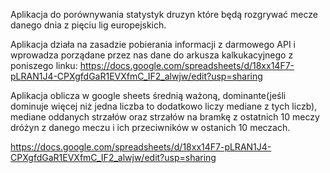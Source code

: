 Aplikacja do porównywania statystyk druzyn które będą rozgrywać mecze danego dnia z pięciu lig europejskich.

Aplikacja działa na zasadzie pobierania informacji z darmowego API i wprowadza porządane przez nas dane do arkusza kalkukacyjnego z poniszego linku:
https://docs.google.com/spreadsheets/d/18xx14F7-pLRAN1J4-CPXgfdGaR1EVXfmC_IF2_alwjw/edit?usp=sharing

Aplikacja oblicza w google sheets średnią ważoną, dominante(jeśli dominuje więcej niż jedna liczba to dodatkowo liczy mediane z tych liczb), mediane
oddanych strzałów oraz strzałów na bramkę z ostatnich 10 meczy dróżyn z danego meczu i ich przeciwników w ostanich 10 meczach.

https://docs.google.com/spreadsheets/d/18xx14F7-pLRAN1J4-CPXgfdGaR1EVXfmC_IF2_alwjw/edit?usp=sharing
